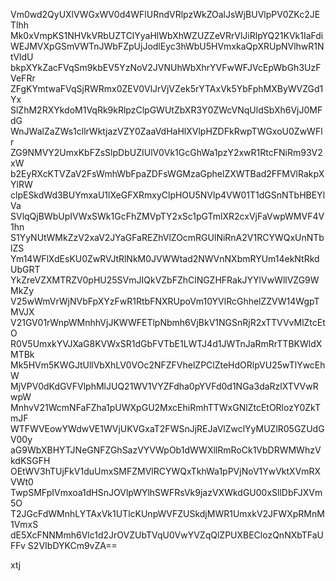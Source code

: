 Vm0wd2QyUXlVWGxWV0d4WFlURndVRlpzWkZOalJsWjBUVlpPV0ZKc2JETlhh
Mk0xVmpKS1NHVkVRbUZTClYyaHlWbXhWZUZZeVRrVlJiRlpYQ21KVk1IaFdi
WEJMVXpGSmVWTnJWbFZpUjJodlEyc3hWbU5HVmxkaQpXRUpNVlhwR1NtVldU
bkpXYkZacFVqSm9kbEV5YzNoV2JVNUhWbXhrYVFwWFJVcEpWbGh3UzFVeFRr
ZFgKYmtwaFVqSjRWRmx0ZEV0VlJrVjVZek5rYTAxVk5YbFphMXByWVZGd1Yx
SlZhM2RXYkdoM1VqRk9kRlpzClpGWUtZbXR3Y0ZWcVNqUldSbXh6VjJ0MFdG
WnJWalZaZWs1cllrWktjazVZY0ZaaVdHaHlXVlpHZDFkRwpTWGxoU0ZwWFlr
ZG9NMVY2UmxKbFZsSlpDbUZIUlV0Vk1GcGhWa1pzY2xwR1RtcFNiRm93V2xW
b2EyRXcKTVZaV2FsWmhWbFpaZDFsWGMzaGphelZXWTBad2FFMVlRakpXYlRW
clpESkdWd3BUYmxaU1lXeGFXRmxyClpHOU5NVlp4VW01T1dGSnNTbHBEYlVa
SVlqQjBWbUpIVWxSWk1GcFhZMVpTY2xSc1pGTmlXR2cxVjFaVwpWMVF4V1hn
S1YyNUtWMkZzV2xaV2JYaGFaREZhVlZOcmRGUlNiRnA2V1RCYWQxUnNTblZS
Ym14WFlXdEsKU0ZwRVJtRlNkM0JVWWtad2NWVnNXbmRYUm14ekNtRkdUbGRT
YkZreVZXMTRZV0pHU25SVmJIQkVZbFZhClNGZHFRakJYYlVwWllVZG9WMkZy
V25wWmVrWjNVbFpXYzFwR1RtbFNXRUpoVm10YVlRcGhhelZZVW14WgpTMVJX
V21GV01rWnpWMnhhVjJKWWFETlpNbmh6VjBkV1NGSnRjR2xTTVVvMlZtcEtO
R0V5UmxkYVJXaG8KVWxSR1dGbFVTbE1LWTJ4d1JWTnJaRmRrTTBKWldXMTBk
Mk5HVm5KWGJtUllVbXhLV0VOc2NFZFVhelZPClZteHdORlpVU25wTlYwcEhW
MjVPV0dKdGVFVlphMlJUQ21WV1VYZFdha0pYVFd0d1NGa3daRzlXTVVwRwpW
MnhvV21WcmNFaFZha1pUWXpGU2MxcEhiRmhTTWxGNlZtcEtORlozY0ZkTmJF
WTFWVEowYWdwVE1WVjUKVGxaT2FWSnJjREJaVlZwclYyMUZlR05GZUdGV00y
aG9WbXBHYTJNeGNFZGhSazVYVWpOb1dWWXllRmRoCk1VbDRWMWhzVkdKSGFH
OEtWV3hTUjFkV1duUmxSMFZMVlRCYWQxTkhWa1pPVjNoV1YwVktXVmRXVWt0
TwpSMFpIVmxoa1dHSnJOVlpWYlhSWFRsVk9jazVXWkdGU00xSllDbFJXVm5O
T2JGcFdWMnhLYTAxVk1UTlcKUnpWVFZUSkdjMWR1UmxkV2JFWXpRMnM1VmxS
dE5XcFNNMmh6Vlc1d2JrOVZUbTVqU0VwYVZqQlZPUXBEClozQnNXbTFaUFFv
S2VIbDYKCm9vZA==

xtj